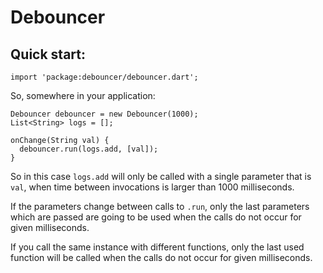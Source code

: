 # Debouncer

## Quick start:

    import 'package:debouncer/debouncer.dart';

So, somewhere in your application:

    Debouncer debouncer = new Debouncer(1000);
    List<String> logs = [];
    
    onChange(String val) {
      debouncer.run(logs.add, [val]);
    }
    
So in this case `logs.add` will only be called with a single parameter that
is `val`, when time between invocations is larger than 1000 milliseconds.

If the parameters change between calls to `.run`, only the last parameters
which are passed are going to be used when the calls do not occur for given
milliseconds.

If you call the same instance with different functions, only the last used
function will be called  when the calls do not occur for given milliseconds.